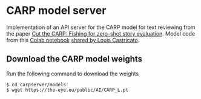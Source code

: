 # CARP model server

Implementation of an API server for the CARP model for text reviewing from the paper [Cut the CARP: Fishing for zero-shot story evaluation](https://arxiv.org/abs/2110.03111). Model code from this [Colab notebook](https://colab.research.google.com/drive/1nBEcy4bzM3OCFzvhX4Ii5GfSmOE-Quad) [shared by Louis Castricato](https://twitter.com/lcastricato/status/1446586951834947587).


## Download the CARP model weights

Run the following command to download the weights

```
$ cd carpserver/models
$ wget https://the-eye.eu/public/AI/CARP_L.pt
```


